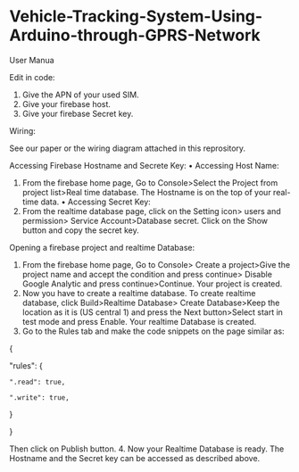 # Vehicle-Tracking-System-Using-Arduino-through-GPRS-Network
User Manua

Edit in code: 
1.	Give the APN of your used SIM. 
2.	Give your firebase host. 
3.	Give your firebase Secret key. 

Wiring: 

See our paper or the wiring diagram attached in this reprository. 



Accessing Firebase Hostname and Secrete Key: 
•	Accessing Host Name:
1.	From the firebase home page, Go to Console>Select the Project from project list>Real time database. The Hostname is on the top of your real-time data. 
•	Accessing Secret Key: 
1.	From the realtime database page, click on the Setting icon> users and permission> Service Account>Database secret. Click on the Show button and copy the secret key. 

Opening a firebase project and realtime Database: 
1.	From the firebase home page, Go to Console> Create a project>Give the project name and accept the condition and press continue> Disable Google Analytic and press continue>Continue. Your project is created. 
2.	Now you have to create a realtime database. To create realtime database, click Build>Realtime Database> Create Database>Keep the location as it is (US central 1) and press the Next button>Select start in test mode and press Enable. Your realtime Database is created. 
3.	Go to the Rules tab and make the code snippets on the page similar as:  

{

  "rules": {
  
    ".read": true,  
    
    ".write": true,  
    
  }
  
}


Then click on Publish button. 
4.	Now your Realtime Database is ready. The Hostname and the Secret key can be accessed as described above. 
